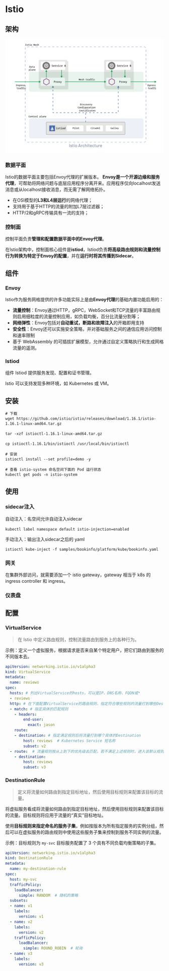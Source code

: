 # Istio

## 架构

![istio_arch](.pics/istio/istio_arch.png)

### 数据平面

Istio的数据平面主要包括Envoy代理的扩展版本。 **Envoy是一个开源边缘和服务代理**，可帮助将网络问题与底层应用程序分离开来。应用程序仅向localhost发送消息或从localhost接收消息，而无需了解网络拓扑。

- 在OSI模型的**L3和L4层运行**的网络代理；
- 支持用于基于HTTP的流量的附加L7层过滤器；
- HTTP/2和gRPC传输具有一流的支持；



### 控制面

控制平面负责**管理和配置数据平面中的Envoy代理**。

在Istio架构中，控制面核心组件是**istiod**，Istiod负责**将高级路由规则和流量控制行为转换为特定于Envoy的配置**，并在**运行时将其传播到Sidecar**。



## 组件

### Envoy

Istio作为服务网格提供的许多功能实际上是由**Envoy代理**的基础内置功能启用的：

- **流量控制**：Envoy通过HTTP，gRPC，WebSocket和TCP流量的丰富路由规则启用细粒度的流量控制应用，如负载均衡，百分比流量分割等；
- **网络弹性**：Envoy包括对**自动重试，断路和故障注入**的开箱即用支持
- **安全性**：Envoy还可以实施安全策略，并对基础服务之间的通信应用访问控制和速率限制
- 基于 WebAssembly 的可插拔扩展模型，允许通过自定义策略执行和生成网格流量的遥测。

### Istiod

组件 Istiod 提供服务发现、配置和证书管理。

Istio 可以支持发现多种环境，如 Kubernetes 或 VM。



## 安装



```shell
# 下载
wget https://github.com/istio/istio/releases/download/1.16.1/istio-1.16.1-linux-amd64.tar.gz

tar -xzf istioctl-1.16.1-linux-amd64.tar.gz

cp istioctl-1.16.1/bin/istioctl /usr/local/bin/istioctl

# 安装
istioctl install --set profile=demo -y

# 查看 istio-system 命名空间下面的 Pod 运行状态
kubectl get pods -n istio-system
```



## 使用

### sidecar注入

自动注入：名空间允许自动注入sidecar

`kubectl label namespace default istio-injection=enabled`

手动注入：输出注入sidecar之后的 yaml

```shell
istioctl kube-inject -f samples/bookinfo/platform/kube/bookinfo.yaml
```

### 网关

在集群外部访问，就需要添加一个 istio gateway，gateway 相当于 k8s 的 ingress controller 和 ingress。



### 仪表盘





## 配置

### VirtualService

> 在 Istio 中定义路由规则，控制流量路由到服务上的各种行为。

示例：定义一个虚拟服务，根据请求是否来自某个特定用户，把它们路由到服务的不同版本去。

```yaml
apiVersion: networking.istio.io/v1alpha3
kind: VirtualService
metadata:
  name: reviews
spec:
  hosts: # 列出VirtualService的hosts，可以是IP、DNS名称、FQDN或*
  - reviews
  http: # 在下面配置VirtualService的路由规则，指定符合哪些规则的流量打到哪些Destination，支持HTTP/1.1，HTTP2，及gRPC等协议
  - match: # 指定具体的匹配规则
    - headers:
        end-user:
          exact: jason
    route:
    - destination: # 指定满足规则后将流量打到哪个具体的Destination
        host: reviews  # Kubernetes Service 短名称
        subset: v2
  - route:  # 流量规则按从上到下的优先级去匹配，若不满足上述规则时，进入该默认规则
    - destination:
        host: reviews
        subset: v3
```



### DestinationRule

> 定义将流量如何路由到指定目标地址，然后使用目标规则来配置该目标的流量。

将虚拟服务看成将流量如何路由到指定目标地址，然后使用目标规则来配置该目标的流量。目标规则将应用于流量的“真实”目标地址。

使用**目标规则来指定命名的服务子集**，例如按版本为所有指定服务的实例分组，然后可以在虚拟服务的路由规则中使用这些服务子集来控制到服务不同实例的流量。

示例：目标规则为 `my-svc` 目标服务配置了 3 个具有不同负载均衡策略的子集。

```yaml
apiVersion: networking.istio.io/v1alpha3
kind: DestinationRule
metadata:
  name: my-destination-rule
spec:
  host: my-svc
  trafficPolicy:
    loadBalancer:
      simple: RANDOM  # 随机的策略
  subsets:
  - name: v1
    labels:
      version: v1
  - name: v2
    labels:
      version: v2
    trafficPolicy:
      loadBalancer:
        simple: ROUND_ROBIN  # 轮询
  - name: v3
    labels:
      version: v3
```


